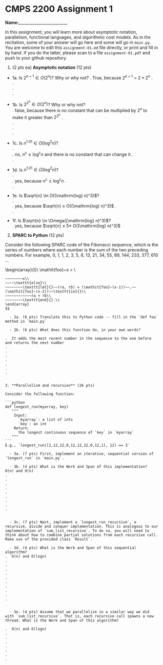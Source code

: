 

# CMPS 2200 Assignment 1

**Name:**_________________________


In this assignment, you will learn more about asymptotic notation, parallelism, functional languages, and algorithmic cost models. As in the recitation, some of your answer will go here and some will go in `main.py`. You are welcome to edit this `assignment-01.md` file directly, or print and fill in by hand. If you do the latter, please scan to a file `assignment-01.pdf` and push to your github repository. 
  
  

1. (2 pts ea) **Asymptotic notation** (12 pts)

  - 1a. Is $2^{n+1} \in O(2^n)$? Why or why not? 
.  True, because $2^{n+1}$ = $2*2^n$ 
.  
.  
.  
. 
  - 1b. Is $2^{2^n} \in O(2^n)$? Why or why not?     
.  false, because there is no constant that can be multiplied by $2^n$ to make it greater than $2^{2^n}$
.  
.  
.  
.  
  - 1c. Is $n^{1.01} \in O(\mathrm{log}^2 n)$?    
.  
.  no, $n^c ≥ \mathrm{log}^c n$ and there is no constant that can change it
.  
.  

  - 1d. Is $n^{1.01} \in \Omega(\mathrm{log}^2 n)$?  
.  
.  yes, because $n^c ≤ \mathrm{log}^c n$
.  
.  
  - 1e. Is $\sqrt{n} \in O((\mathrm{log} n)^3)$?  
.  
.  yes, because $\sqrt{n} ≥ O((\mathrm{log} n)^3)$
.  
.  
  - 1f. Is $\sqrt{n} \in \Omega((\mathrm{log} n)^3)$?  
.  yes, because $\sqrt{n} ≤ 5* O((\mathrm{log} n)^3)$


2. **SPARC to Python** (12 pts)

Consider the following SPARC code of the Fibonacci sequence, which is the series of numbers where each number is the sum of the two preceding numbers. For example, 0, 1, 1, 2, 3, 5, 8, 13, 21, 34, 55, 89, 144, 233, 377, 610 ... 

\begin{array}{l}\\
\mathit{foo}~x =   \\
~~~~~\texttt{if}{}~~x \le 1~~\texttt{then}{}\\
~~~~~~~~x\\   
~~~~\texttt{else}\\
~~~~~~~~\texttt{let}{}~~(ra, rb) = (\mathit{foo}~(x-1))~~,~~(\mathit{foo}~(x-2))~~\texttt{in}{}\\  
~~~~~~~~~~~~ra + rb\\  
~~~~~~~~\texttt{end}{}.\\
\end{array}
$$ 

  - 2a. (6 pts) Translate this to Python code -- fill in the `def foo` method in `main.py`  

  - 2b. (6 pts) What does this function do, in your own words?  

.  It adds the most recent number in the sequence to the one before and returns the next number
.  
.  
.  
.  
.  
.  
.  
  

3. **Parallelism and recursion** (26 pts)

Consider the following function:  

```python
def longest_run(myarray, key)
   """
    Input:
      `myarray`: a list of ints
      `key`: an int
    Return:
      the longest continuous sequence of `key` in `myarray`
   """
```
E.g., `longest_run([2,12,12,8,12,12,12,0,12,1], 12) == 3`  
 
  - 3a. (7 pts) First, implement an iterative, sequential version of `longest_run` in `main.py`.  

  - 3b. (4 pts) What is the Work and Span of this implementation?  
O(n) and O(n)
.  
.  
.  
.  
.  
.  
.  
.  
.  


  - 3c. (7 pts) Next, implement a `longest_run_recursive`, a recursive, divide and conquer implementation. This is analogous to our implementation of `sum_list_recursive`. To do so, you will need to think about how to combine partial solutions from each recursive call. Make use of the provided class `Result`.   

  - 3d. (4 pts) What is the Work and Span of this sequential algorithm?  
.  O(n) and O(logn)
.  
.  
.  
.  
.  
.  
.  
.  
.  
.  


  - 3e. (4 pts) Assume that we parallelize in a similar way we did with `sum_list_recursive`. That is, each recursive call spawns a new thread. What is the Work and Span of this algorithm?  

.  O(n) and O(logn)
.  
.  
.  
.  
.  
.  
.  

